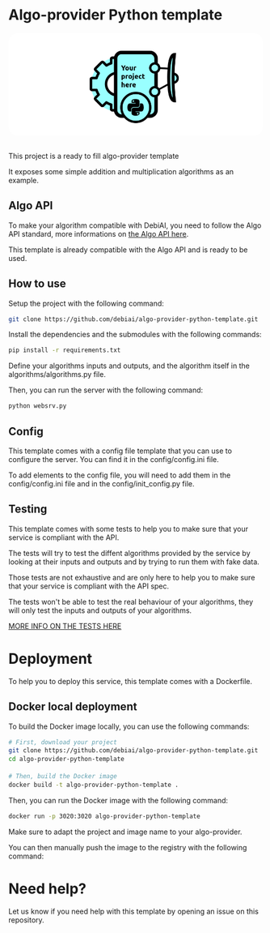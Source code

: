 # Algo-provider Python template

<div align="center" style="background:white; border-radius:20px">
  <img src="logo.png" width="200" height="200">
</div>
<br>

This project is a ready to fill algo-provider template

It exposes some simple addition and multiplication algorithms as an example.

## Algo API

To make your algorithm compatible with DebiAI, you need to follow the Algo API standard, more informations on [the Algo API here](./algo-api/README.md).

This template is already compatible with the Algo API and is ready to be used.

## How to use

Setup the project with the following command:

```bash
git clone https://github.com/debiai/algo-provider-python-template.git
```

Install the dependencies and the submodules with the following commands:

```bash
pip install -r requirements.txt
```

Define your algorithms inputs and outputs, and the algorithm itself in the algorithms/algorithms.py file.

Then, you can run the server with the following command:

```bash
python websrv.py
```

## Config

This template comes with a config file template that you can use to configure the server. You can find it in the config/config.ini file.

To add elements to the config file, you will need to add them in the config/config.ini file and in the config/init_config.py file.

## Testing

This template comes with some tests to help you to make sure that your service is compliant with the API.

The tests will try to test the diffent algorithms provided by the service by looking at their inputs and outputs and by trying to run them with fake data.

Those tests are not exhaustive and are only here to help you to make sure that your service is compliant with the API spec.

The tests won't be able to test the real behaviour of your algorithms, they will only test the inputs and outputs of your algorithms.

[MORE INFO ON THE TESTS HERE](tests/README.md)

# Deployment

To help you to deploy this service, this template comes with a Dockerfile.

## Docker local deployment

To build the Docker image locally, you can use the following commands:

```bash
# First, download your project
git clone https://github.com/debiai/algo-provider-python-template.git
cd algo-provider-python-template

# Then, build the Docker image
docker build -t algo-provider-python-template .
```

Then, you can run the Docker image with the following command:

```bash
docker run -p 3020:3020 algo-provider-python-template
```

Make sure to adapt the project and image name to your algo-provider.

You can then manually push the image to the registry with the following command:

# Need help?

Let us know if you need help with this template by opening an issue on this repository.

